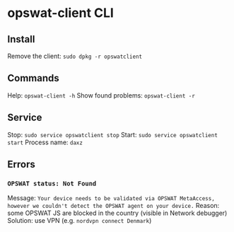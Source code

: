# opswat-client CLI

## Install
Remove the client: `sudo dpkg -r opswatclient`

## Commands
Help: `opswat-client -h`
Show found problems: `opswat-client -r`

## Service
Stop: `sudo service opswatclient stop`
Start: `sudo service opswatclient start`
Process name: `daxz`

## Errors
### `OPSWAT status: Not Found`
Message: `Your device needs to be validated via OPSWAT MetaAccess, however we couldn't detect the OPSWAT agent on your device.`
Reason: some OPSWAT JS are blocked in the country (visible in Network debugger)
Solution: use VPN (e.g. `nordvpn connect Denmark`)

